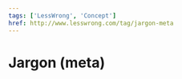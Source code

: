 ```yaml
---
tags: ['LessWrong', 'Concept']
href: http://www.lesswrong.com/tag/jargon-meta
---
```


# Jargon (meta)
